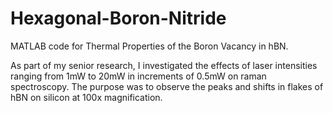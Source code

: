 # Hexagonal-Boron-Nitride
MATLAB code for Thermal Properties of the Boron Vacancy in hBN.

As part of my senior research, I investigated the effects of laser intensities ranging from 1mW to 20mW in increments of 0.5mW on raman spectroscopy. The purpose was to observe the peaks and shifts in flakes of hBN on silicon at 100x magnification. 
